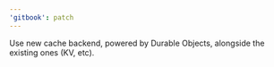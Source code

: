 ```yaml
---
'gitbook': patch
---
```


Use new cache backend, powered by Durable Objects, alongside the existing ones (KV, etc).
